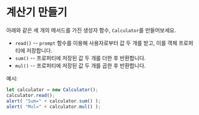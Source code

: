 # 계산기 만들기

아래와 같은 세 개의 메서드를 가진 생성자 함수, `Calculator`를 만들어보세요.

- `read()` --  `prompt` 함수를 이용해 사용자로부터 값 두 개를 받고, 이를 객체 프로퍼티에 저장합니다.
- `sum()` -- 프로퍼티에 저장된 값 두 개를 더한 후 반환합니다.
- `mul()` -- 프로퍼티에 저장된 값 두 개를 곱한 후 반환합니다.

예시:

```js
let calculator = new Calculator();
calculator.read();
alert( "Sum=" + calculator.sum() );
alert( "Mul=" + calculator.mul() );
```
